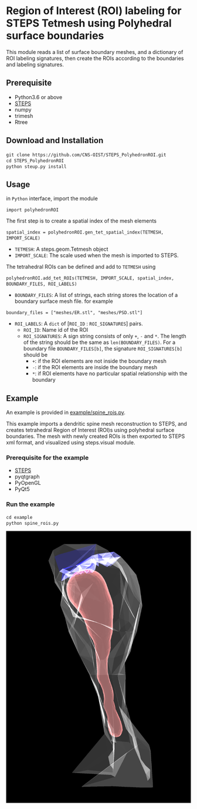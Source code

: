 # Region of Interest (ROI) labeling for STEPS Tetmesh using Polyhedral surface boundaries

This module reads a list of surface boundary meshes, and a dictionary of ROI labeling signatures,
then create the ROIs according to the boundaries and labeling signatures.

## Prerequisite
* Python3.6 or above
* [STEPS](http://steps.sourceforge.net/)
* numpy
* trimesh
* Rtree

## Download and Installation
```
git clone https://github.com/CNS-OIST/STEPS_PolyhedronROI.git
cd STEPS_PolyhedronROI
python steup.py install
```

## Usage
in `Python` interface, import the module
```
import polyhedronROI
```

The first step is to create a spatial index of the mesh elements
```
spatial_index = polyhedronROI.gen_tet_spatial_index(TETMESH, IMPORT_SCALE)
```
* `TETMESH`: A steps.geom.Tetmesh object
* `IMPORT_SCALE`: The scale used when the mesh is imported to STEPS.

The tetrahedral ROIs can be defined and add to `TETMESH` using
```
polyhedronROI.add_tet_ROIs(TETMESH, IMPORT_SCALE, spatial_index, BOUNDARY_FILES, ROI_LABELS)
```

* `BOUNDARY_FILES`: A list of strings, each string stores the location of a boundary surface mesh file. for example
```
boundary_files = ["meshes/ER.stl", "meshes/PSD.stl"]
``` 
* `ROI_LABELS`: A `dict` of [`ROI_ID` : `ROI_SIGNATURES`] pairs.
    * `ROI_ID`: Name id of the ROI
    * `ROI_SIGNATURES`: A sign string consists of only `+`, `-` and `*`. The length of the
    string should be the same as `len(BOUNDARY_FILES)`. For a boundary file `BOUNDARY_FILES[b]`,
    the signature `ROI_SIGNATURES[b]` should be
        * `+`: if the ROI elements are not inside the boundary mesh
        * `-`: if the ROI elements are inside the boundary mesh
        * `*`: if ROI elements have no particular spatial relationship with the boundary


## Example
An example is provided in [example/spine_rois.py](example/spine_rois.py).

This example imports a dendritic spine mesh reconstruction to STEPS,
and creates tetrahedral Region of Interest (ROI)s using polyhedral surface boundaries.
The mesh with newly created ROIs is then exported to STEPS xml format,
and visualized using steps.visual module.

### Prerequisite for the example
* [STEPS](http://steps.sourceforge.net/)
* pyqtgraph
* PyOpenGL
* PyQt5

### Run the example
```
cd example
python spine_rois.py
```
![visual](example/visual.png)
